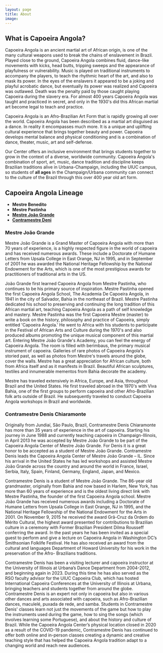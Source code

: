 ```yaml
---
layout: page
title: About
image: 
---
```


## What is Capoeira Angola?

Capoeira Angola is an ancient martial art of African origin, is one of the many cultural weapons used to break the chains of enslavement in Brazil. Played close to the ground, Capoeira Angola combines fluid, dance-like movements with kicks, head butts, tripping sweeps and the appearance of playfulness or vulnerability. Music is played on traditional instruments to accompany the players, to teach the rhythmic heart of the art, and also to mask its power. In the eyes of the enslavers it appeared to be a joking and playful acrobatic dance, but eventually its power was realized and Capoeira was outlawed. Death was the penalty paid by those caught playing Capoeira during the slavery era. For almost 400 years Capoeira Angola was taught and practiced in secret, and only in the 1930's did this African martial art become legal to teach and practice.

Capoeira Angola is an Afro-Brazilian Art Form that is rapidly growing all over the world. Capoeira Angola has been described as a martial art disguised as a dance.  In reality it encompasses much more. It is a unique and uplifting cultural experience that brings together beauty and power. Capoeira develops mental balance and physical conditioning and is a combination of dance, theater, music, art and self-defense. 

Our Center offers an inclusive environment that brings students together to grow in the context of a diverse, worldwide community. Capoeira Angola's combination of sport, art, music, dance tradition and discipline keeps Brazilian traditions alive in Urbana-Champaign, including the UIUC campus, so students of **all ages** in the Champaign/Urbana community can connect to the culture of the Brazil through this over 400 year old art form.

## Capoeira Angola Lineage

- **Mestre Benedito**  
- **Mestre Pastinha**  
- [**Mestre João Grande**](#joao)  
- [**Contramestre Deni**](#deni)  

### <a name="joao"></a>Mestre João Grande

Mestre João Grande is a Grand Master of Capoeira Angola with more than 70 years of experience, is a highly respected figure in the world of capoeira and has received numerous awards. These include a Doctorate of Humane Letters from Upsala College in East Orange, NJ in 1995, and in September of 2001 he was awarded the National Heritage Fellowship by the National Endowment for the Arts, which is one of the most prestigious awards for practitioners of traditional arts in the US.

João Grande first learned Capoeira Angola from Mestre Pastinha, who continues to be his primary source of inspiration. Mestre Pastinha opened the first Capoeira Angola School, The Academia De Capoeira Angola, in 1941 in the city of Salvador, Bahia in the northeast of Brazil. Mestre Pastinha dedicated his school to preserving and continuing the long tradition of this African martial art, teaching Capoeira Angola as a path of self knowledge and mastery. Mestre Pastinha was the first Capoeira Mestre (master) to write a book on the history, philosophy and practice of Capoeira, simply entitled 'Capoeira Angola.' He went to Africa with his students to participate in the Festival of African Arts and Culture during the 1970's and also produced albums promoting the unique musical component of this martial art.
Entering Mestre João Grande's Academy, you can feel the energy of Capoeira Angola. The room is filled with berimbaus, the primary musical instrument of capoeira. Galleries of rare photos of Capoeira Angola's storied past, as well as photos from Mestre's travels around the globe, cover the walls. Mestre has a great appreciation for African culture, both from Africa itself and as it manifests in Brazil. Beautiful African sculptures, textiles and innumerable mementos from Bahia decorate the academy.

Mestre has traveled extensively in Africa, Europe, and Asia, throughout Brazil and the United States. He first traveled abroad in the 1970's with Viva Bahia, one of the first groups to perform capoeira and other Afro-Brazilian folk arts outside of Brazil. He subsequently traveled to conduct Capoeira Angola workshops in Brazil and worldwide. 

### <a name="deni"></a>Contramestre Denis Chiaramonte

Originally from Jundiaí, São Paulo, Brazil, Contramestre Denis Chiaramonte has more than 35 years of experience in the art of capoeira. Starting his journey in June 1988 and currently teaching capoeira in Champaign-Illinois, in April 2013 he was accepted by Mestre João Grande to be part of the Capoeira Angola Center of Mestre João Grande. For Denis it is a great honor to be accepted as a student of Mestre João Grande. Contramestre Denis leads the Capoeira Angola Center of Mestre João Grande – IL. Since his arrival in the United States he has led workshops and assisted Mestre João Grande across the country and around the world in France, Israel, Serbia, Italy, Spain, Finland, Germany, England, Japan, and Mexico.

Contramestre Denis is a student of Mestre João Grande. The 86-year old grandmaster, originally from Bahia and now based in Harlem, New York, has more than 60 years of experience and is the oldest living direct link with Mestre Pastinha, the founder of the first Capoeira Angola school. Mestre João Grande has received numerous awards including a Doctorate of Humane Letters from Upsala College in East Orange, NJ in 1995, and the National Heritage Fellowship of the National Endowment for the Arts in 2001. On November 9, 2015 he received the award Grã-Cruz da Ordem do Mérito Cultural, the highest award presented for contributions to Brazilian culture in a ceremony with Former Brazilian President Dilma Rousseff conferring the award. In the past years he has been invited as a special guest to perform and give a lecture on Capoeira Angola in Washington DC’s Smithsonian Folklife Festival. He has also received an award from the cultural and languages Department of Howard University for his work in the preservation of the Afro- Brazilians traditions.

Contramestre Denis has been a visiting lecturer and capoeira instructor at the University of Illinois at Urbana’s Dance Department from 2004-2012, and beginning again in 2023. During this time he has also served as the RSO faculty advisor for the UIUC Capoeira Club, which has hosted International Capoeira Conferences at the University of Illinois at Urbana, bringing teachers and students together from around the globe. Contramestre Denis is an expert not only in capoeira but also in various other dances and arts associated with capoeira, such as Afro-Brazilian dances, maculelé, puxada de rede, and samba. Students in Contramestre Denis' classes learn not just the movements of the game but how to play the instruments used during the game, how to sing the songs (which involves learning some Portuguese), and about the history and culture of Brazil. While the Capoeira Angola Center’s physical location closed in 2020 as a result of the COVID-19 pandemic, Contramestre Denis has continued to offer both online and in-person classes creating a dynamic and creative teaching style that has helped the Capoeira Angola tradition adapt to a changing world and reach new audiences.

